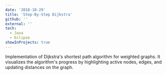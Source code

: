 ```yaml
---
date: '2018-10-29'
title: 'Step-By-Step Dijkstra'
github: ''
external: ''
tech:
  - Java
  - Eclipse
showInProjects: true
---
```


Implementation of Dijkstra's shortest path algorithm for weighted graphs. It visualizes the algorithm's progress by highlighting active nodes, edges, and updating distances on the graph.
